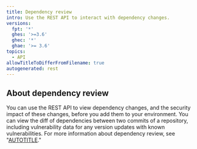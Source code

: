 ```yaml
---
title: Dependency review
intro: Use the REST API to interact with dependency changes.
versions:
  fpt: '*'
  ghes: '>=3.6'
  ghec: '*'
  ghae: '>= 3.6'
topics:
  - API
allowTitleToDifferFromFilename: true
autogenerated: rest
---
```


## About dependency review

You can use the REST API to view dependency changes, and the security impact of these changes, before you add them to your environment. You can view the diff of dependencies between two commits of a repository, including vulnerability data for any version updates with known vulnerabilities. For more information about dependency review, see "[AUTOTITLE](/code-security/supply-chain-security/understanding-your-software-supply-chain/about-dependency-review)."


<!-- Content after this section is automatically generated -->

